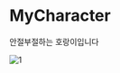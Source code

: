 # MyCharacter
안절부절하는 호랑이입니다


![1](https://user-images.githubusercontent.com/126222927/225904603-66e83cde-ff1e-4de4-b72d-b6d5db1ddedc.PNG)

